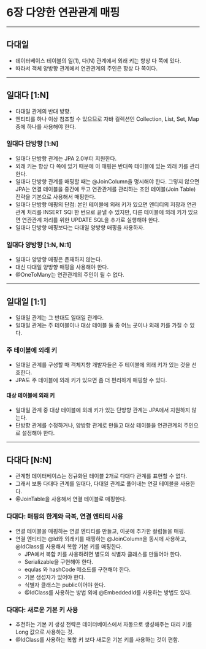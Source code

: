 # 6장 다양한 연관관계 매핑

---------------

## 다대일

- 데이터베이스 테이블의 일(1), 다(N) 관계에서 외래 키는 항상 다 쪽에 있다.
- 따라서 객체 양방향 관계에서 연관관계의 주인은 항상 다 쪽이다.
------------------

## 일대다 [1:N]

- 다대일 관계의 반대 방향.
- 엔티티를 하나 이상 참조할 수 있으므로 자바 컬렉션인 Collection, List, Set, Map 중에 하나를 사용해야 한다.

### 일대다 단방향 [1:N]

- 일대다 단방향 관계는 JPA 2.0부터 지원한다.
- 외래 키는 항상 다 쪽에 있기 때문에 이 매핑은 반대쪽 테이블에 있는 외래 키를 관리한다.
- 일대다 단방향 관계를 매핑할 때는 @JoinColumn을 명시해야 한다. 그렇지 않으면 JPA는 연결 테이블을 중간에 두고
연관관계를 관리하는 조인 테이블(Join Table) 전략을 기본으로 사용해서 매핑한다.
- 일대다 단방향 매핑의 단점: 본인 테이블에 외래 키가 있으면 엔티티의 저장과 연관관계 처리를 INSERT SQl 한 번으로 끝낼 수 있지만,
다른 테이블에 외래 키가 있으면 연관관계 처리를 위한 UPDATE SQL을 추가로 실행해야 한다.
- 일대다 단방향 매핑보다는 다대일 양방향 매핑을 사용하자.

### 일대다 양방향 [1:N, N:1]

- 일대다 양방향 매핑은 존재하지 않는다.
- 대신 다대일 양방향 매핑을 사용해야 한다.
- @OneToMany는 연관관계의 주인이 될 수 없다.

-----------------------

## 일대일 [1:1]

- 일대일 관계는 그 반대도 일대일 관계다.
- 일대일 관계는 주 테이블이나 대상 테이블 둘 중 어느 곳이나 외래 키를 가질 수 있다.

### 주 테이블에 외래 키

- 일대일 관계를 구성할 때 객체지향 개발자들은 주 테이블에 외래 키가 있는 것을 선호한다.
- JPA도 주 테이블에 외래 키가 있으면 좀 더 편리하게 매핑할 수 있다.

#### 대상 테이블에 외래 키

- 일대일 관계 중 대상 테이블에 외래 키가 있는 단방향 관계는 JPA에서 지원하지 않는다.
- 단방향 관계를 수정하거나, 양방향 관계로 만들고 대상 테이블을 연관관계의 주인으로 설정해야 한다.

----------------

## 다대다 [N:N]

- 관계형 데이터베이스는 정규화된 테이블 2개로 다대다 관계를 표현할 수 없다.
- 그래서 보통 다대다 관계를 일대다, 다대일 관계로 풀어내는 연결 테이블을 사용한다.
- @JoinTable을 사용해서 연결 테이블로 매핑한다.

### 다대다: 매핑의 한계와 극복, 연결 엔티티 사용

- 연결 테이블을 매핑하는 연결 엔티티를 만들고, 이곳에 추가한 컬럼들을 매핑.
- 연결 엔티티는 @Id와 외래키를 매핑하는 @JoinColumn을 동시에 사용하고, @IdClass를 사용해서 복합 기본 키를 매핑한다.
  - JPA에서 복합 키를 사용하려면 별도의 식별자 클래스를 만들어야 한다.
  - Serializable을 구현해야 한다.
  - equlas 와 hashCode 메소드를 구현해야 한다.
  - 기본 생성자가 있어야 한다.
  - 식별자 클래스는 public이어야 한다.
  - @IdClass를 사용하는 방법 외에 @EmbeddedId를 사용하는 방법도 있다.

### 다대다: 새로운 기본 키 사용

- 추천하는 기본 키 생성 전략은 데이터베이스에서 자동으로 생성해주는 대리 키를 Long 값으로 사용하는 것.
- @IdClass를 사용하는 복합 키 보다 새로운 기본 키를 사용하는 것이 편함.
